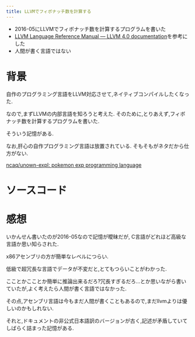 ```yaml
---
title: LLVMでフィボナッチ数を計算する
---
```


* 2016-05にLLVMでフィボナッチ数を計算するプログラムを書いた
* [LLVM Language Reference Manual — LLVM 4.0 documentation](http://llvm.org/docs/LangRef.html)を参考にした
* 人間が書く言語ではない

# 背景

自作のプログラミング言語をLLVM対応させて,ネイティブコンパイルしたくなった.

なので,まずLLVMの内部言語を知ろうと考えた.
そのために,とりあえず,フィボナッチ数を計算するプログラムを書いた.

そういう記憶がある.

なお,肝心の自作プログラミング言語は放置されている.
そもそもがネタだから仕方がない.

[ncaq/unown-expl: pokemon exp programming language](https://github.com/ncaq/unown-expl)

# ソースコード

<script src="https://gist.github.com/ncaq/3c2e570afb188645b64f61fa79a8740e.js"></script>

# 感想

いかんせん書いたのが2016-05なので記憶が曖昧だが,
C言語がどれほど高級な言語か思い知らされた.

x86アセンブリの方が簡単なレベルにつらい.

低級で超冗長な言語でデータが不変だと,とてもつらいことがわかった.

こことかこことか簡単に推論出来るだろ?冗長すぎるだろ…とか思いながら書いていたが,よく考えたら人間が書く言語ではなかった.

その点,アセンブリ言語は今もまだ人間が書くこともあるので,まだllvmよりは優しいのかもしれない.

それと,ドキュメントの非公式日本語訳のバージョンが古く,記述が矛盾していてしばらく詰まった記憶がある.
